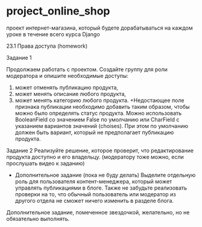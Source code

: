 # project_online_shop
проект интернет-магазина, который будете дорабатываться на каждом уроке в течение всего курса Django

23.1 Права доступа (homework)

Задание 1

Продолжаем работать с проектом. Создайте группу для роли модератора и опишите необходимые доступы:

 1) может отменять публикацию продукта,
 2) может менять описание любого продукта,
 3) может менять категорию любого продукта.
+Недостающее поле признака публикации необходимо добавить таким образом, чтобы можно было определять статус продукта. Можно использовать 
BooleanField  со значением False  по умолчанию или CharField с указанием вариантов значений (choises). 
При этом по умолчанию должен быть вариант, который не предполагает публикацию продукта.

Задание 2
Реализуйте решение, которое проверит, что редактирование продукта доступно и его владельцу.
(модератору тоже можно, если прослушать видео к заданию)

* Дополнительное задание  (пока не буду делать)
Выделите отдельную роль для пользователя контент-менеджера, который может управлять публикациями в блоге. Также не забудьте реализовать проверки на то, что обычный пользователь или модератор из другого отдела не сможет ничего изменить в разделе блога.

Дополнительное задание, помеченное звездочкой, желательно, но не обязательно выполнять.

